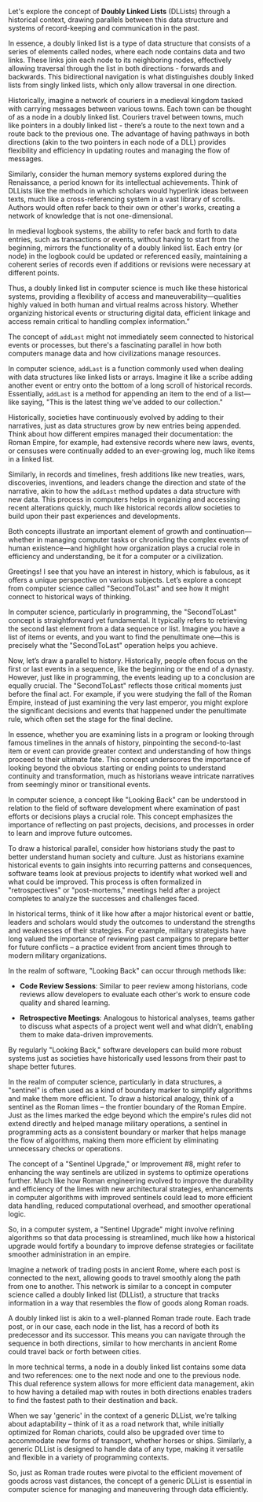 Let's explore the concept of **Doubly Linked Lists** (DLLists) through a historical context, drawing parallels between this data structure and systems of record-keeping and communication in the past.

In essence, a doubly linked list is a type of data structure that consists of a series of elements called nodes, where each node contains data and two links. These links join each node to its neighboring nodes, effectively allowing traversal through the list in both directions - forwards and backwards. This bidirectional navigation is what distinguishes doubly linked lists from singly linked lists, which only allow traversal in one direction.

Historically, imagine a network of couriers in a medieval kingdom tasked with carrying messages between various towns. Each town can be thought of as a node in a doubly linked list. Couriers travel between towns, much like pointers in a doubly linked list - there’s a route to the next town and a route back to the previous one. The advantage of having pathways in both directions (akin to the two pointers in each node of a DLL) provides flexibility and efficiency in updating routes and managing the flow of messages.

Similarly, consider the human memory systems explored during the Renaissance, a period known for its intellectual achievements. Think of DLLists like the methods in which scholars would hyperlink ideas between texts, much like a cross-referencing system in a vast library of scrolls. Authors would often refer back to their own or other's works, creating a network of knowledge that is not one-dimensional.

In medieval logbook systems, the ability to refer back and forth to data entries, such as transactions or events, without having to start from the beginning, mirrors the functionality of a doubly linked list. Each entry (or node) in the logbook could be updated or referenced easily, maintaining a coherent series of records even if additions or revisions were necessary at different points.

Thus, a doubly linked list in computer science is much like these historical systems, providing a flexibility of access and maneuverability—qualities highly valued in both human and virtual realms across history. Whether organizing historical events or structuring digital data, efficient linkage and access remain critical to handling complex information.”

The concept of `addLast` might not immediately seem connected to historical events or processes, but there's a fascinating parallel in how both computers manage data and how civilizations manage resources.

In computer science, `addLast` is a function commonly used when dealing with data structures like linked lists or arrays. Imagine it like a scribe adding another event or entry onto the bottom of a long scroll of historical records. Essentially, `addLast` is a method for appending an item to the end of a list—like saying, "This is the latest thing we've added to our collection."

Historically, societies have continuously evolved by adding to their narratives, just as data structures grow by new entries being appended. Think about how different empires managed their documentation: the Roman Empire, for example, had extensive records where new laws, events, or censuses were continually added to an ever-growing log, much like items in a linked list.

Similarly, in records and timelines, fresh additions like new treaties, wars, discoveries, inventions, and leaders change the direction and state of the narrative, akin to how the `addLast` method updates a data structure with new data. This process in computers helps in organizing and accessing recent alterations quickly, much like historical records allow societies to build upon their past experiences and developments.

Both concepts illustrate an important element of growth and continuation—whether in managing computer tasks or chronicling the complex events of human existence—and highlight how organization plays a crucial role in efficiency and understanding, be it for a computer or a civilization.

Greetings! I see that you have an interest in history, which is fabulous, as it offers a unique perspective on various subjects. Let’s explore a concept from computer science called "SecondToLast" and see how it might connect to historical ways of thinking.

In computer science, particularly in programming, the "SecondToLast" concept is straightforward yet fundamental. It typically refers to retrieving the second last element from a data sequence or list. Imagine you have a list of items or events, and you want to find the penultimate one—this is precisely what the "SecondToLast" operation helps you achieve.

Now, let’s draw a parallel to history. Historically, people often focus on the first or last events in a sequence, like the beginning or the end of a dynasty. However, just like in programming, the events leading up to a conclusion are equally crucial. The "SecondToLast" reflects those critical moments just before the final act. For example, if you were studying the fall of the Roman Empire, instead of just examining the very last emperor, you might explore the significant decisions and events that happened under the penultimate rule, which often set the stage for the final decline.

In essence, whether you are examining lists in a program or looking through famous timelines in the annals of history, pinpointing the second-to-last item or event can provide greater context and understanding of how things proceed to their ultimate fate. This concept underscores the importance of looking beyond the obvious starting or ending points to understand continuity and transformation, much as historians weave intricate narratives from seemingly minor or transitional events.

In computer science, a concept like "Looking Back" can be understood in relation to the field of software development where examination of past efforts or decisions plays a crucial role. This concept emphasizes the importance of reflecting on past projects, decisions, and processes in order to learn and improve future outcomes.

To draw a historical parallel, consider how historians study the past to better understand human society and culture. Just as historians examine historical events to gain insights into recurring patterns and consequences, software teams look at previous projects to identify what worked well and what could be improved. This process is often formalized in "retrospectives" or "post-mortems," meetings held after a project completes to analyze the successes and challenges faced.

In historical terms, think of it like how after a major historical event or battle, leaders and scholars would study the outcomes to understand the strengths and weaknesses of their strategies. For example, military strategists have long valued the importance of reviewing past campaigns to prepare better for future conflicts – a practice evident from ancient times through to modern military organizations.

In the realm of software, "Looking Back" can occur through methods like:

- **Code Review Sessions**: Similar to peer review among historians, code reviews allow developers to evaluate each other's work to ensure code quality and shared learning.
  
- **Retrospective Meetings**: Analogous to historical analyses, teams gather to discuss what aspects of a project went well and what didn’t, enabling them to make data-driven improvements.

By regularly "Looking Back," software developers can build more robust systems just as societies have historically used lessons from their past to shape better futures.

In the realm of computer science, particularly in data structures, a "sentinel" is often used as a kind of boundary marker to simplify algorithms and make them more efficient. To draw a historical analogy, think of a sentinel as the Roman limes – the frontier boundary of the Roman Empire. Just as the limes marked the edge beyond which the empire's rules did not extend directly and helped manage military operations, a sentinel in programming acts as a consistent boundary or marker that helps manage the flow of algorithms, making them more efficient by eliminating unnecessary checks or operations.

The concept of a "Sentinel Upgrade," or Improvement #8, might refer to enhancing the way sentinels are utilized in systems to optimize operations further. Much like how Roman engineering evolved to improve the durability and efficiency of the limes with new architectural strategies, enhancements in computer algorithms with improved sentinels could lead to more efficient data handling, reduced computational overhead, and smoother operational logic.

So, in a computer system, a "Sentinel Upgrade" might involve refining algorithms so that data processing is streamlined, much like how a historical upgrade would fortify a boundary to improve defense strategies or facilitate smoother administration in an empire.

Imagine a network of trading posts in ancient Rome, where each post is connected to the next, allowing goods to travel smoothly along the path from one to another. This network is similar to a concept in computer science called a doubly linked list (DLList), a structure that tracks information in a way that resembles the flow of goods along Roman roads.

A doubly linked list is akin to a well-planned Roman trade route. Each trade post, or in our case, each node in the list, has a record of both its predecessor and its successor. This means you can navigate through the sequence in both directions, similar to how merchants in ancient Rome could travel back or forth between cities. 

In more technical terms, a node in a doubly linked list contains some data and two references: one to the next node and one to the previous node. This dual reference system allows for more efficient data management, akin to how having a detailed map with routes in both directions enables traders to find the fastest path to their destination and back.

When we say 'generic' in the context of a generic DLList, we're talking about adaptability – think of it as a road network that, while initially optimized for Roman chariots, could also be upgraded over time to accommodate new forms of transport, whether horses or ships. Similarly, a generic DLList is designed to handle data of any type, making it versatile and flexible in a variety of programming contexts.

So, just as Roman trade routes were pivotal to the efficient movement of goods across vast distances, the concept of a generic DLList is essential in computer science for managing and maneuvering through data efficiently.